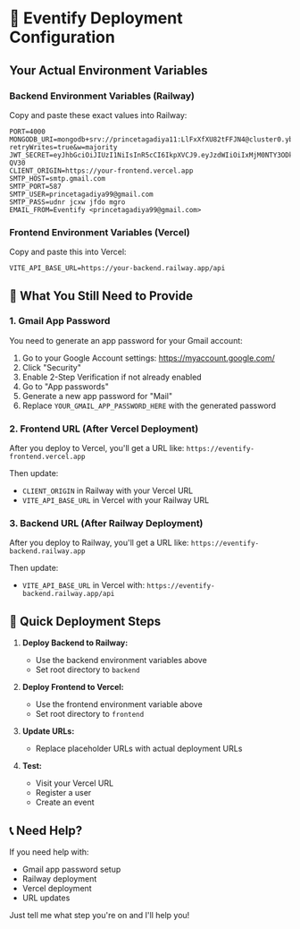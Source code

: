 # 🚀 Eventify Deployment Configuration

## Your Actual Environment Variables

### Backend Environment Variables (Railway)

Copy and paste these exact values into Railway:

```
PORT=4000
MONGODB_URI=mongodb+srv://princetagadiya11:LlFxXfXU82tFFJN4@cluster0.ybpu75u.mongodb.net/eventify?retryWrites=true&w=majority
JWT_SECRET=eyJhbGciOiJIUzI1NiIsInR5cCI6IkpXVCJ9.eyJzdWIiOiIxMjM0NTY3ODkwIiwibmFtZSI6IkpvaG4gRG9lIiwiYWRtaW4iOnRydWUsImlhdCI6MTUxNjIzOTAyMn0.KMUFsIDTnFmyG3nMiGM6H9FNFUROf3wh7SmqJp-QV30
CLIENT_ORIGIN=https://your-frontend.vercel.app
SMTP_HOST=smtp.gmail.com
SMTP_PORT=587
SMTP_USER=princetagadiya99@gmail.com
SMTP_PASS=udnr jcxw jfdo mgro
EMAIL_FROM=Eventify <princetagadiya99@gmail.com>
```

### Frontend Environment Variables (Vercel)

Copy and paste this into Vercel:

```
VITE_API_BASE_URL=https://your-backend.railway.app/api
```

## 🔧 What You Still Need to Provide

### 1. Gmail App Password
You need to generate an app password for your Gmail account:

1. Go to your Google Account settings: https://myaccount.google.com/
2. Click "Security"
3. Enable 2-Step Verification if not already enabled
4. Go to "App passwords"
5. Generate a new app password for "Mail"
6. Replace `YOUR_GMAIL_APP_PASSWORD_HERE` with the generated password

### 2. Frontend URL (After Vercel Deployment)
After you deploy to Vercel, you'll get a URL like:
`https://eventify-frontend.vercel.app`

Then update:
- `CLIENT_ORIGIN` in Railway with your Vercel URL
- `VITE_API_BASE_URL` in Vercel with your Railway URL

### 3. Backend URL (After Railway Deployment)
After you deploy to Railway, you'll get a URL like:
`https://eventify-backend.railway.app`

Then update:
- `VITE_API_BASE_URL` in Vercel with: `https://eventify-backend.railway.app/api`

## 🎯 Quick Deployment Steps

1. **Deploy Backend to Railway:**
   - Use the backend environment variables above
   - Set root directory to `backend`

2. **Deploy Frontend to Vercel:**
   - Use the frontend environment variable above
   - Set root directory to `frontend`

3. **Update URLs:**
   - Replace placeholder URLs with actual deployment URLs

4. **Test:**
   - Visit your Vercel URL
   - Register a user
   - Create an event

## 📞 Need Help?

If you need help with:
- Gmail app password setup
- Railway deployment
- Vercel deployment
- URL updates

Just tell me what step you're on and I'll help you!

